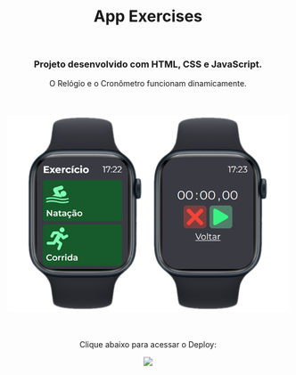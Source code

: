 <h1 align="center">
  App Exercises</h1>
<br>
<h3 align="center">Projeto desenvolvido com HTML, CSS e JavaScript.</h3>
<p align="center">O Relógio e o Cronômetro funcionam dinamicamente.</p>
<br>
<br>

<div align="center">
  <img width="700px" src="https://github.com/feliperyo/app-exercises/blob/master/assets/mockup.png?raw=true"/>
</div>
<br>
<div align="center">
  <br>
  <p>Clique abaixo para acessar o Deploy:</p>
<a href="https://feliperyo.github.io/app-exercises/" target="_blank"><img src="https://img.shields.io/website-up-down-green-red/http/cv.lbesson.qc.to.svg"></a>
</div>
